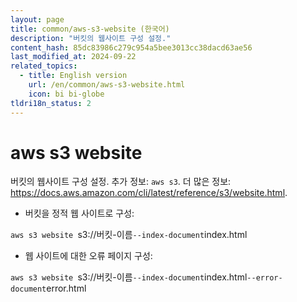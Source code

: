 ```yaml
---
layout: page
title: common/aws-s3-website (한국어)
description: "버킷의 웹사이트 구성 설정."
content_hash: 85dc83986c279c954a5bee3013cc38dacd63ae56
last_modified_at: 2024-09-22
related_topics:
  - title: English version
    url: /en/common/aws-s3-website.html
    icon: bi bi-globe
tldri18n_status: 2
---
```

# aws s3 website

버킷의 웹사이트 구성 설정.
추가 정보: `aws s3`.
더 많은 정보: <https://docs.aws.amazon.com/cli/latest/reference/s3/website.html>.

- 버킷을 정적 웹 사이트로 구성:

`aws s3 website `<span class="tldr-var badge badge-pill bg-dark-lm bg-white-dm text-white-lm text-dark-dm font-weight-bold">s3://버킷-이름</span>` --index-document `<span class="tldr-var badge badge-pill bg-dark-lm bg-white-dm text-white-lm text-dark-dm font-weight-bold">index.html</span>

- 웹 사이트에 대한 오류 페이지 구성:

`aws s3 website `<span class="tldr-var badge badge-pill bg-dark-lm bg-white-dm text-white-lm text-dark-dm font-weight-bold">s3://버킷-이름</span>` --index-document `<span class="tldr-var badge badge-pill bg-dark-lm bg-white-dm text-white-lm text-dark-dm font-weight-bold">index.html</span>` --error-document `<span class="tldr-var badge badge-pill bg-dark-lm bg-white-dm text-white-lm text-dark-dm font-weight-bold">error.html</span>
